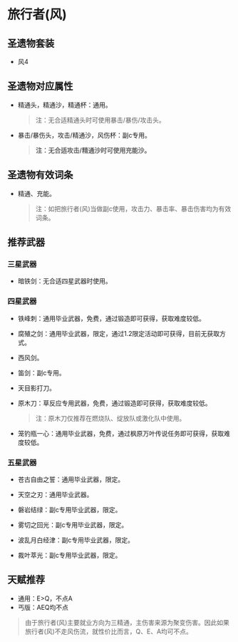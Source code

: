 # 旅行者(风)

## 圣遗物套装  

- 风4  

## 圣遗物对应属性  

- 精通头，精通沙，精通杯：通用。  

  > 注：无合适精通头时可使用暴击/暴伤/攻击头。  

- 暴击/暴伤头，攻击/精通沙，风伤杯：副c专用。  

  > **注：无合适攻击/精通沙时可使用充能沙。**  

## 圣遗物有效词条  

- 精通、充能。  

  > 注：如把旅行者(风)当做副c使用，攻击力、暴击率、暴击伤害均为有效词条。  

## 推荐武器  

### 三星武器  

- 暗铁剑：无合适四星武器时使用。  

### 四星武器  

- 铁峰刺：通用毕业武器，免费，通过锻造即可获得，获取难度较低。  

- 腐殖之剑：通用毕业武器，限定，通过1.2限定活动即可获得，目前无获取方式。  

- 西风剑。  

- 笛剑：副c专用。  

- 天目影打刀。  

- 原木刀：草反应专用武器，免费，通过锻造即可获得，获取难度较低。  

  > 注：原木刀仅推荐在燃烧队、绽放队或激化队中使用。  

- 笼钓瓶一心：通用毕业武器，免费，通过枫原万叶传说任务即可获得，获取难度较低。  

### 五星武器  

- 苍古自由之誓：通用毕业武器，限定。  

- 天空之刃：通用毕业武器。  

- 磐岩结绿：副c专用毕业武器，限定。  

- 雾切之回光：副c专用毕业武器，限定。  

- 波乱月白经津：副c专用毕业武器，限定。  

- 裁叶萃光：副c专用毕业武器，限定。

## 天赋推荐  

- 通用：E>Q，不点A  
- 丐版：AEQ均不点  

> 由于旅行者(风)主要就业方向为三精通，主伤害来源为聚变伤害。因此如果旅行者(风)不走风伤流，就性价比而言，Q、E、A均可不点。  
